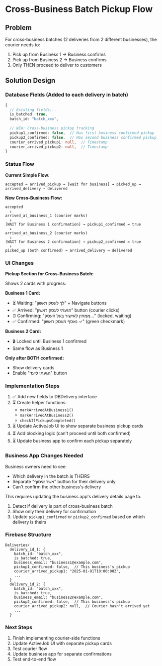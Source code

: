 # Cross-Business Batch Pickup Flow

## Problem
For cross-business batches (2 deliveries from 2 different businesses), the courier needs to:
1. Pick up from Business 1 → Business confirms
2. Pick up from Business 2 → Business confirms  
3. Only THEN proceed to deliver to customers

## Solution Design

### Database Fields (Added to each delivery in batch)

```typescript
{
  // Existing fields...
  is_batched: true,
  batch_id: "batch_xxx",
  
  // NEW: Cross-business pickup tracking
  pickup1_confirmed: false,  // Has first business confirmed pickup
  pickup2_confirmed: false,  // Has second business confirmed pickup  
  courier_arrived_pickup1: null,  // Timestamp
  courier_arrived_pickup2: null,  // Timestamp
}
```

### Status Flow

**Current Simple Flow:**
```
accepted → arrived_pickup → [wait for business] → picked_up → arrived_delivery → delivered
```

**New Cross-Business Flow:**
```
accepted 
  ↓
arrived_at_business_1 (courier marks)
  ↓
[WAIT for Business 1 confirmation] → pickup1_confirmed = true
  ↓  
arrived_at_business_2 (courier marks)
  ↓
[WAIT for Business 2 confirmation] → pickup2_confirmed = true
  ↓
picked_up (both confirmed) → arrived_delivery → delivered
```

### UI Changes

**Pickup Section for Cross-Business Batch:**

Shows 2 cards with progress:

**Business 1 Card:**
- ⏳ Waiting: "לך לעסק ראשון" + Navigate buttons
- ✅ Arrived: "הגעתי לעסק ראשון" button (courier clicks)
- ⏰ Confirming: "ממתין לאישור בעל העסק..." (locked, waiting)
- ✅ Confirmed: "נאסף מעסק ראשון ✓" (green checkmark)

**Business 2 Card:**
- 🔒 Locked until Business 1 confirmed
- Same flow as Business 1

**Only after BOTH confirmed:**
- Show delivery cards
- Enable "הגעתי ליעד" button

### Implementation Steps

1. ✅ Add new fields to DBDelivery interface
2. ⏳ Create helper functions:
   - `markArrivedAtBusiness1()`
   - `markArrivedAtBusiness2()`
   - `checkIfPickupsCompleted()`
3. ⏳ Update ActiveJob UI to show separate business pickup cards
4. ⏳ Add blocking logic (can't proceed until both confirmed)
5. ⏳ Update business app to confirm each pickup separately

### Business App Changes Needed

Business owners need to see:
- Which delivery in the batch is THEIRS
- Separate "אשר איסוף" button for their delivery only
- Can't confirm the other business's delivery

This requires updating the business app's delivery details page to:
1. Detect if delivery is part of cross-business batch
2. Show only their delivery for confirmation
3. Update `pickup1_confirmed` or `pickup2_confirmed` based on which delivery is theirs

### Firebase Structure

```
Deliveries/
  delivery_id_1: {
    batch_id: "batch_xxx",
    is_batched: true,
    business_email: "business1@example.com",
    pickup1_confirmed: false,  // This business's pickup
    courier_arrived_pickup1: "2025-01-01T10:00:00Z",
    ...
  }
  delivery_id_2: {
    batch_id: "batch_xxx", 
    is_batched: true,
    business_email: "business2@example.com",
    pickup2_confirmed: false,  // This business's pickup
    courier_arrived_pickup2: null,  // Courier hasn't arrived yet
    ...
  }
```

### Next Steps

1. Finish implementing courier-side functions
2. Update ActiveJob UI with separate pickup cards
3. Test courier flow
4. Update business app for separate confirmations
5. Test end-to-end flow


